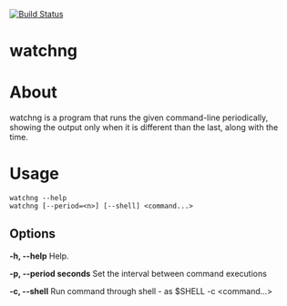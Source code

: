 [![Build Status](https://travis-ci.org/lpenz/watchng.png?branch=master)](https://travis-ci.org/lpenz/watchng)

watchng
=======

# About

watchng is a program that runs the given command-line periodically, showing the
output only when it is different than the last, along with the time.


# Usage

~~~[.sh]
watchng --help
watchng [--period=<n>] [--shell] <command...>
~~~

## Options

**-h, --help** Help.

**-p, --period seconds** Set the interval between command executions

**-c, --shell** Run command through shell - as $SHELL -c <command...>


